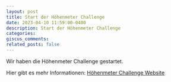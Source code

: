 ```yaml
---
layout: post
title: Start der Höhenmeter Challenge
date: 2023-04-10 11:59:00-0400
description: Start der Höhenmeter Challenge
categories:
giscus_comments:
related_posts: false
---
```


Wir haben die Höhenmeter Challenge gestartet.

Hier gibt es mehr Informationen: <a href="https://Hoehenmeter-Challenge.github.io">Höhenmeter Challenge Website</a>

